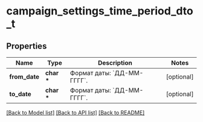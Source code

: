 # campaign_settings_time_period_dto_t

## Properties
Name | Type | Description | Notes
------------ | ------------- | ------------- | -------------
**from_date** | **char \*** | Формат даты: &#x60;ДД-ММ-ГГГГ&#x60;.  | [optional] 
**to_date** | **char \*** | Формат даты: &#x60;ДД-ММ-ГГГГ&#x60;.  | [optional] 

[[Back to Model list]](../README.md#documentation-for-models) [[Back to API list]](../README.md#documentation-for-api-endpoints) [[Back to README]](../README.md)


